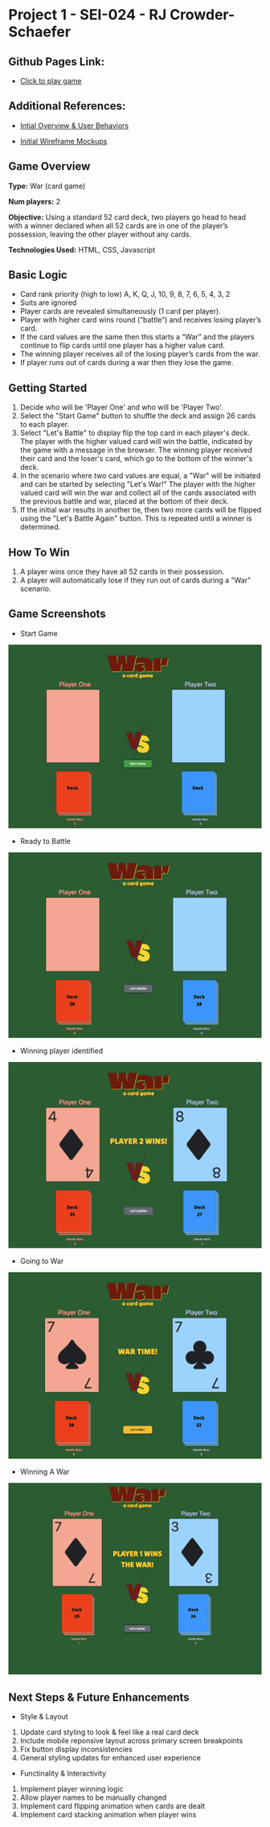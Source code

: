 
# Project 1 - SEI-024 - RJ Crowder-Schaefer

## Github Pages Link:

* [Click to play game](https://rjcrowderschaefer.github.io/project-1-war/)

## Additional References:

* [Intial Overview & User Behaviors](https://docs.google.com/document/d/1q5OINmezczvxB7SqI4vA7HNZpvmRJ5ot9DSpHzc-dcM/edit?usp=sharing)

* [Initial Wireframe Mockups](https://www.figma.com/file/sgrSk5PUlpyOf4voi0thmm/Project-1---War---Wireframing?node-id=0%3A1&t=PREep9noM7QPLZom-1)

## Game Overview

**Type:** War (card game)

**Num players:** 2

**Objective:** Using a standard 52 card deck, two players go head to head with a winner declared when all 52 cards are in one of the player’s possession, leaving the other player without any cards.

**Technologies Used:** HTML, CSS, Javascript

## Basic Logic

* Card rank priority (high to low) A, K, Q, J, 10, 9, 8, 7, 6, 5, 4, 3, 2
* Suits are ignored
* Player cards are revealed simultaneously (1 card per player).
* Player with higher card wins round (“battle”) and receives losing player’s card.
* If the card values are the same then this starts a “War” and the players continue to flip cards until one player has a higher value card.
* The winning player receives all of the losing player’s cards from the war.
* If player runs out of cards during a war then they lose the game.

## Getting Started

1. Decide who will be 'Player One' and who will be 'Player Two'.
2. Select the "Start Game" button to shuffle the deck and assign 26 cards to each player.
3. Select "Let's Battle" to display flip the top card in each player's deck. The player with the higher valued card will win the battle, indicated by the game with a message in the browser. The winning player received their card and the loser's card, which go to the bottom of the winner's deck.
4. In the scenario where two card values are equal, a "War" will be initiated and can be started by selecting "Let's War!" The player with the higher valued card will win the war and collect all of the cards associated with the previous battle and war, placed at the bottom of their deck.
5. If the initial war results in another tie, then two more cards will be flipped using the "Let's Battle Again" button. This is repeated until a winner is determined.

## How To Win

1. A player wins once they have all 52 cards in their possession.
2. A player will automatically lose if they run out of cards during a "War" scenario.

## Game Screenshots

* Start Game

![View of War Game from initial page load](/img/war_start-game.png)

* Ready to Battle

![Button visible to initiate head-to-head battle](/img/war_lets-battle.png)

* Winning player identified

![Player 2 has a higher card and winner message displayed](/img/war_player2-wins.png)

* Going to War

![Players 1 & 2 card values are the same, time to go to war](/img/war_war-time.png)

* Winning A War

![Player 1 has a higher card and wins the war](/img/war-war-winner.png)





## Next Steps & Future Enhancements

* Style & Layout
1. Update card styling to look & feel like a real card deck
2. Include mobile reponsive layout across primary screen breakpoints
3. Fix button display inconsistencies
4. General styling updates for enhanced user experience

* Functinality & Interactivity
1. Implement player winning logic 
2. Allow player names to be manually changed
3. Implement card flipping animation when cards are dealt
4. Implement card stacking animation when player wins


